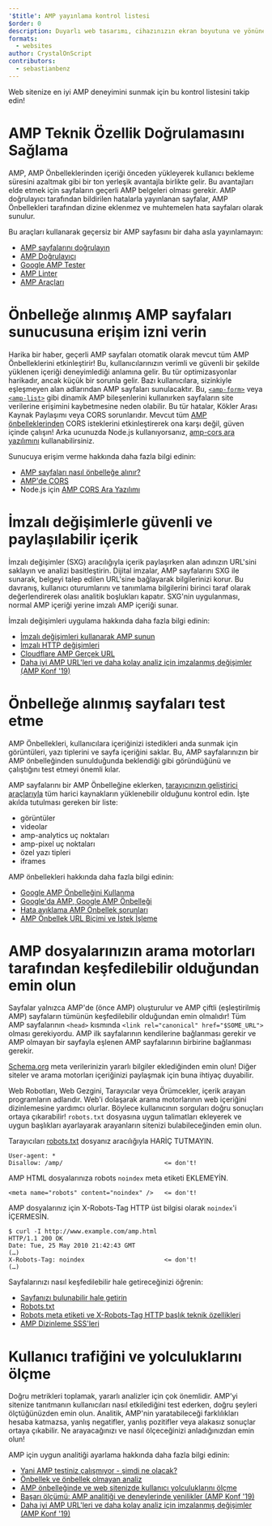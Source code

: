 ```yaml
---
'$title': AMP yayınlama kontrol listesi
$order: 0
description: Duyarlı web tasarımı, cihazınızın ekran boyutuna ve yönüne uyan kullanıcılarınızın ihtiyaçlarına cevap veren akıcı web sayfaları oluşturmakla ilgilidir.
formats:
  - websites
author: CrystalOnScript
contributors:
  - sebastianbenz
---
```


Web sitenize en iyi AMP deneyimini sunmak için bu kontrol listesini takip edin!

# AMP Teknik Özellik Doğrulamasını Sağlama

AMP, AMP Önbelleklerinden içeriği önceden yükleyerek kullanıcı bekleme süresini azaltmak gibi bir ton yerleşik avantajla birlikte gelir. Bu avantajları elde etmek için sayfaların geçerli AMP belgeleri olması gerekir. AMP doğrulayıcı tarafından bildirilen hatalarla yayınlanan sayfalar, AMP Önbellekleri tarafından dizine eklenmez ve muhtemelen hata sayfaları olarak sunulur.

Bu araçları kullanarak geçersiz bir AMP sayfasını bir daha asla yayınlamayın:

- [AMP sayfalarını doğrulayın](../../../documentation/guides-and-tutorials/learn/validation-workflow/validate_amp.md?format=websites)
- [AMP Doğrulayıcı ](https://validator.ampproject.org/)
- [Google AMP Tester](https://search.google.com/test/amp)
- [AMP Linter](https://github.com/ampproject/amp-toolbox/tree/master/packages/linter)
- [AMP Araçları](../../../documentation/tools.html?format=websites)

# Önbelleğe alınmış AMP sayfaları sunucusuna erişim izni verin

Harika bir haber, geçerli AMP sayfaları otomatik olarak mevcut tüm AMP Önbelleklerini etkinleştirir! Bu, kullanıcılarınızın verimli ve güvenli bir şekilde yüklenen içeriği deneyimlediği anlamına gelir. Bu tür optimizasyonlar harikadır, ancak küçük bir sorunla gelir. Bazı kullanıcılara, sizinkiyle eşleşmeyen alan adlarından AMP sayfaları sunulacaktır. Bu, [`<amp-form>`](../../../documentation/components/reference/amp-form.md?format=websites) veya [`<amp-list>`](../../../documentation/components/reference/amp-list.md?format=websites) gibi dinamik AMP bileşenlerini kullanırken sayfaların site verilerine erişimini kaybetmesine neden olabilir. Bu tür hatalar, Kökler Arası Kaynak Paylaşımı veya CORS sorunlarıdır. Mevcut tüm [AMP önbelleklerinden](https://cdn.ampproject.org/caches.json) CORS isteklerini etkinleştirerek ona karşı değil, güven içinde çalışın! Arka ucunuzda Node.js kullanıyorsanız, [amp-cors ara yazılımını](https://github.com/ampproject/amp-toolbox/tree/master/packages/cors) kullanabilirsiniz.

Sunucuya erişim verme hakkında daha fazla bilgi edinin:

- [AMP sayfaları nasıl önbelleğe alınır? ](../../../documentation/guides-and-tutorials/learn/amp-caches-and-cors/how_amp_pages_are_cached.md?format=websites)
- [AMP'de CORS](../../../documentation/guides-and-tutorials/learn/amp-caches-and-cors/amp-cors-requests.md?format=websites)
- Node.js için [AMP CORS Ara Yazılımı](https://github.com/ampproject/amp-toolbox/tree/master/packages/cors)

# İmzalı değişimlerle güvenli ve paylaşılabilir içerik

İmzalı değişimler (SXG) aracılığıyla içerik paylaşırken alan adınızın URL'sini saklayın ve analizi basitleştirin. Dijital imzalar, AMP sayfalarını SXG ile sunarak, belgeyi talep edilen URL'sine bağlayarak bilgilerinizi korur. Bu davranış, kullanıcı oturumlarını ve tanımlama bilgilerini birinci taraf olarak değerlendirerek olası analitik boşlukları kapatır. SXG'nin uygulanması, normal AMP içeriği yerine imzalı AMP içeriği sunar.

İmzalı değişimleri uygulama hakkında daha fazla bilgi edinin:

- [İmzalı değişimleri kullanarak AMP sunun](signed-exchange.md?format=websites)
- [İmzalı HTTP değişimleri](https://developers.google.com/web/updates/2018/11/signed-exchanges)
- [Cloudflare AMP Gerçek URL](https://www.cloudflare.com/website-optimization/amp-real-url/)
- [Daha iyi AMP URL'leri ve daha kolay analiz için imzalanmış değişimler (AMP Konf '19)](https://www.youtube.com/watch?v=KrjBYzPUGnw&list=PLXTOW_XMsIDSY0USlzgoaIkRyPcHklrEl&index=22)

# Önbelleğe alınmış sayfaları test etme

AMP Önbellekleri, kullanıcılara içeriğinizi istedikleri anda sunmak için görüntüleri, yazı tiplerini ve sayfa içeriğini saklar. Bu, AMP sayfalarınızın bir AMP önbelleğinden sunulduğunda beklendiği gibi göründüğünü ve çalıştığını test etmeyi önemli kılar.

AMP sayfalarını bir AMP Önbelleğine eklerken, [tarayıcınızın geliştirici araçlarıyla](https://developers.google.com/web/tools/chrome-devtools/) tüm harici kaynakların yüklenebilir olduğunu kontrol edin. İşte akılda tutulması gereken bir liste:

- görüntüler
- videolar
- amp-analytics uç noktaları
- amp-pixel uç noktaları
- özel yazı tipleri
- iframes

AMP önbellekleri hakkında daha fazla bilgi edinin:

- [Google AMP Önbelleğini Kullanma](../../../documentation/examples/documentation/Using_the_Google_AMP_Cache.html?format=websites)
- [Google'da AMP, Google AMP Önbelleği](https://developers.google.com/amp/cache/overview)
- [Hata ayıklama AMP Önbellek sorunları](../../../documentation/guides-and-tutorials/learn/amp-caches-and-cors/amp-cache-debugging.md?format=websites)
- [AMP Önbellek URL Biçimi ve İstek İşleme](../../../documentation/guides-and-tutorials/learn/amp-caches-and-cors/amp-cache-urls.md?format=websites)

# AMP dosyalarınızın arama motorları tarafından keşfedilebilir olduğundan emin olun

Sayfalar yalnızca AMP'de (önce AMP) oluşturulur ve AMP çiftli (eşleştirilmiş AMP) sayfaların tümünün keşfedilebilir olduğundan emin olmalıdır! Tüm AMP sayfalarının `<head>` kısmında `<link rel="canonical" href="$SOME_URL">` olması gerekiyordu. AMP ilk sayfalarının kendilerine bağlanması gerekir ve AMP olmayan bir sayfayla eşlenen AMP sayfalarının birbirine bağlanması gerekir.

[Schema.org](https://schema.org/) meta verilerinizin yararlı bilgiler eklediğinden emin olun! Diğer siteler ve arama motorları içeriğinizi paylaşmak için buna ihtiyaç duyabilir.

Web Robotları, Web Gezgini, Tarayıcılar veya Örümcekler, içerik arayan programların adlarıdır. Web'i dolaşarak arama motorlarının web içeriğini dizinlemesine yardımcı olurlar. Böylece kullanıcının sorguları doğru sonuçları ortaya çıkarabilir! `robots.txt` dosyasına uygun talimatları ekleyerek ve uygun başlıkları ayarlayarak arayanların sitenizi bulabileceğinden emin olun.

Tarayıcıları [robots.txt](https://support.google.com/webmasters/answer/6062608?hl=en) dosyanız aracılığıyla HARİÇ TUTMAYIN.

```
User-agent: *
Disallow: /amp/                            <= don't!
```

AMP HTML dosyalarınıza robots `noindex` meta etiketi EKLEMEYİN.

```
<meta name="robots" content="noindex" />   <= don't!
```

AMP dosyalarınız için X-Robots-Tag HTTP üst bilgisi olarak `noindex`'i İÇERMESİN.

```
$ curl -I http://www.example.com/amp.html
HTTP/1.1 200 OK
Date: Tue, 25 May 2010 21:42:43 GMT
(…)
X-Robots-Tag: noindex                      <= don't!
(…)
```

Sayfalarınızı nasıl keşfedilebilir hale getireceğinizi öğrenin:

- [Sayfanızı bulunabilir hale getirin ](discovery.md?format=websites)
- [Robots.txt](http://www.robotstxt.org/)
- [Robots meta etiketi ve X-Robots-Tag HTTP başlık teknik özellikleri](https://developers.google.com/search/reference/robots_meta_tag)
- [AMP Dizinleme SSS'leri](https://productforums.google.com/forum/?hl=en#!category-topic/webmasters/Vrgj-a-gtm0)

# Kullanıcı trafiğini ve yolculuklarını ölçme

Doğru metrikleri toplamak, yararlı analizler için çok önemlidir. AMP'yi sitenize tanıtmanın kullanıcıları nasıl etkilediğini test ederken, doğru şeyleri ölçtüğünüzden emin olun. Analitik, AMP'nin yaratabileceği farklılıkları hesaba katmazsa, yanlış negatifler, yanlış pozitifler veya alakasız sonuçlar ortaya çıkabilir. Ne arayacağınızı ve nasıl ölçeceğinizi anladığınızdan emin olun!

AMP için uygun analitiği ayarlama hakkında daha fazla bilgi edinin:

- [Yani AMP testiniz çalışmıyor - şimdi ne olacak?](https://blog.amp.dev/2018/11/08/so-your-amp-test-doesnt-perform%e2%80%8a-%e2%80%8anow-what/)
- [Önbellek ve önbellek olmayan analiz](https://support.google.com/analytics/answer/6343176?hl=en#cache)
- [AMP önbelleğinde ve web sitenizde kullanıcı yolculuklarını ölçme](https://blog.amp.dev/2018/11/08/so-your-amp-test-doesnt-perform%e2%80%8a-%e2%80%8anow-what/)
- [Başarı ölçümü: AMP analitiği ve deneylerinde yenilikler (AMP Konf '19)](https://www.youtube.com/watch?v=wPW-kXsONqA&list=PLXTOW_XMsIDSY0USlzgoaIkRyPcHklrEl&index=27)
- [Daha iyi AMP URL'leri ve daha kolay analiz için imzalanmış değişimler (AMP Konf '19)](https://www.youtube.com/watch?v=KrjBYzPUGnw&list=PLXTOW_XMsIDSY0USlzgoaIkRyPcHklrEl&index=22)
